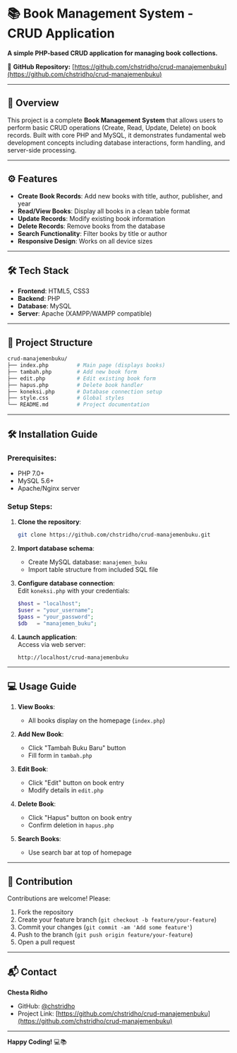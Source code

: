 # 📚 Book Management System - CRUD Application  

**A simple PHP-based CRUD application for managing book collections.**  

🔗 **GitHub Repository:** [https://github.com/chstridho/crud-manajemenbuku](https://github.com/chstridho/crud-manajemenbuku)  

---

## 🚀 Overview  
This project is a complete **Book Management System** that allows users to perform basic CRUD operations (Create, Read, Update, Delete) on book records. Built with core PHP and MySQL, it demonstrates fundamental web development concepts including database interactions, form handling, and server-side processing.

---

## ⚙️ Features  
- **Create Book Records**: Add new books with title, author, publisher, and year  
- **Read/View Books**: Display all books in a clean table format  
- **Update Records**: Modify existing book information  
- **Delete Records**: Remove books from the database  
- **Search Functionality**: Filter books by title or author  
- **Responsive Design**: Works on all device sizes  

---

## 🛠️ Tech Stack  
- **Frontend**: HTML5, CSS3  
- **Backend**: PHP  
- **Database**: MySQL  
- **Server**: Apache (XAMPP/WAMPP compatible)  

---

## 📂 Project Structure  
```bash
crud-manajemenbuku/
├── index.php         # Main page (displays books)
├── tambah.php        # Add new book form
├── edit.php          # Edit existing book form
├── hapus.php         # Delete book handler
├── koneksi.php       # Database connection setup
├── style.css         # Global styles
└── README.md         # Project documentation
```

---

## 🛠️ Installation Guide  

### Prerequisites:  
- PHP 7.0+  
- MySQL 5.6+  
- Apache/Nginx server  

### Setup Steps:  
1. **Clone the repository**:  
   ```bash
   git clone https://github.com/chstridho/crud-manajemenbuku.git
   ```

2. **Import database schema**:  
   - Create MySQL database: `manajemen_buku`  
   - Import table structure from included SQL file  

3. **Configure database connection**:  
   Edit `koneksi.php` with your credentials:  
   ```php
   $host = "localhost";
   $user = "your_username";
   $pass = "your_password";
   $db   = "manajemen_buku";
   ```

4. **Launch application**:  
   Access via web server:  
   ```
   http://localhost/crud-manajemenbuku
   ```

---

## 💻 Usage Guide  
1. **View Books**:  
   - All books display on the homepage (`index.php`)  

2. **Add New Book**:  
   - Click "Tambah Buku Baru" button  
   - Fill form in `tambah.php`  

3. **Edit Book**:  
   - Click "Edit" button on book entry  
   - Modify details in `edit.php`  

4. **Delete Book**:  
   - Click "Hapus" button on book entry  
   - Confirm deletion in `hapus.php`  

5. **Search Books**:  
   - Use search bar at top of homepage  

---

## 🤝 Contribution  
Contributions are welcome! Please:  
1. Fork the repository  
2. Create your feature branch (`git checkout -b feature/your-feature`)  
3. Commit your changes (`git commit -am 'Add some feature'`)  
4. Push to the branch (`git push origin feature/your-feature`)  
5. Open a pull request  

---

## 📬 Contact  
**Chesta Ridho**  
- GitHub: [@chstridho](https://github.com/chstridho)  
- Project Link: [https://github.com/chstridho/crud-manajemenbuku](https://github.com/chstridho/crud-manajemenbuku)  

---

**Happy Coding!** 💻📚
